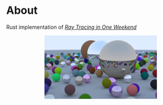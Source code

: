 # About
Rust implementation of [_Ray Tracing in One Weekend_](https://raytracing.github.io/books/RayTracingInOneWeekend.html)

<p align="center">
  <img src="./output.png" alt="Raytracing in Action" width="300"/>
</p>
